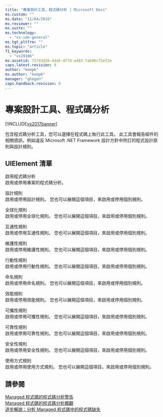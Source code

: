 ```yaml
---
title: "專案設計工具、程式碼分析 | Microsoft Docs"
ms.custom: ""
ms.date: "11/04/2016"
ms.reviewer: ""
ms.suite: ""
ms.technology: 
  - "vs-ide-general"
ms.tgt_pltfrm: ""
ms.topic: "article"
f1_keywords: 
  - "vs29106"
ms.assetid: 71743d26-4da5-4f7d-a403-7ab96cf2ef2e
caps.latest.revision: 9
author: "kempb"
ms.author: "kempb"
manager: "ghogen"
caps.handback.revision: 9
---
```

# 專案設計工具、程式碼分析
[!INCLUDE[vs2017banner](../../code-quality/includes/vs2017banner.md)]

包含程式碼分析工具，您可以選擇在程式碼上執行此工具。  此工具會報告組件的相關資訊，例如違反 Microsoft .NET Framework 設計方針中所訂的程式設計原則與設計規則。  
  
## UIElement 清單  
 啟用程式碼分析  
 啟用或停用專案的程式碼分析。  
  
 設計規則  
 啟用或停用設計規則。  您也可以展開這個項目，來啟用或停用個別規則。  
  
 全球化規則  
 啟用或停用全球化規則。  您也可以展開這個項目，來啟用或停用個別規則。  
  
 互通性規則  
 啟用或停用互通性規則。  您也可以展開這個項目，來啟用或停用個別規則。  
  
 維護性規則  
 啟用或停用維護性規則。  您也可以展開這個項目，來啟用或停用個別規則。  
  
 行動性規則  
 啟用或停用行動性規則。  您也可以展開這個項目，來啟用或停用個別規則。  
  
 命名規則  
 啟用或停用命名規則。  您也可以展開這個項目，來啟用或停用個別規則。  
  
 效能規則  
 啟用或停用效能規則。  您也可以展開這個項目，來啟用或停用個別規則。  
  
 可攜性規則  
 啟用或停用可攜性規則。  您也可以展開這個項目，來啟用或停用個別規則。  
  
 可靠性規則  
 啟用或停用可靠性規則。  您也可以展開這個項目，來啟用或停用個別規則。  
  
 安全性規則  
 啟用或停用安全性規則。  您也可以展開這個項目，來啟用或停用個別規則。  
  
 使用方式規則  
 啟用或停用使用方式規則。  您也可以展開這個項目，來啟用或停用個別規則。  
  
## 請參閱  
 [Managed 程式碼的程式碼分析警告](../../code-quality/code-analysis-for-managed-code-warnings.md)   
 [Managed 程式碼的程式碼分析概觀](../../code-quality/code-analysis-for-managed-code-overview.md)   
 [逐步解說：分析 Managed 程式碼中的程式碼缺失](../../code-quality/walkthrough-analyzing-managed-code-for-code-defects.md)
